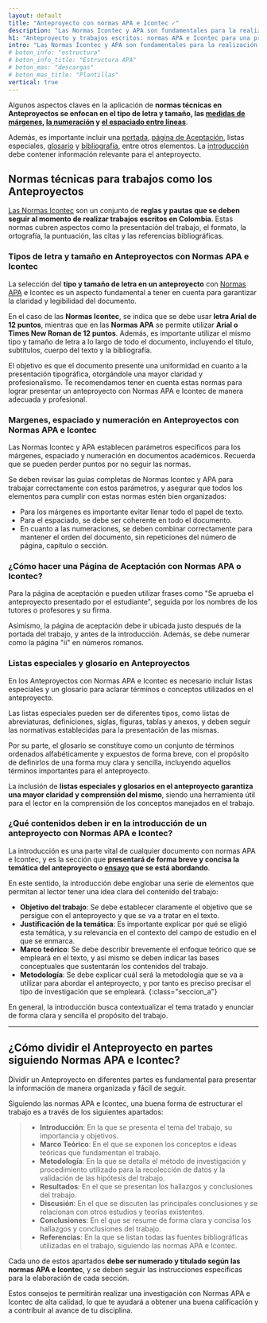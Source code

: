```yaml
---
layout: default
title: "Anteproyecto con normas APA e Icontec ✓"
description: "Las Normas Icontec y APA son fundamentales para la realización de un Anteproyecto. Y tienen diferencias en la forma de aplicarlas 👆 Aprende cuáles son"
h1: "Anteproyecto y trabajos escritos: normas APA e Icontec para una presentación impecable"
intro: "Las Normas Icontec y APA son fundamentales para la realización de trabajos escritos en Colombia. Aunque ambas buscan una presentación clara y ordenada, existen diferencias en la forma de aplicarlas."
# boton_info: "estructura"
# boton_info_title: "Estructura APA"
# boton_mas: "descargas"
# boton_mas_title: "Plantillas"
vertical: true
---
```

Algunos aspectos claves en la aplicación de **normas técnicas en Anteproyectos se enfocan en el tipo de letra y tamaño, las [medidas de márgenes]({{'margenes-trabajo-escrito'|relative_url}} "Márgenes"), [la numeración]({{'numeracion-trabajo-escrito'|relative_url}} "Numeración") y [el espaciado entre líneas]({{'interlineado-trabajo-escrito'|relative_url}} "Interlineado")**.

Además, es importante incluir una [portada]({{'portada-trabajo-escrito'|relative_url}} "Portadas"), [página de Aceptación]({{'pagina-aceptacion-trabajo-escrito'|relative_url}} "Página de aceptación"), listas especiales, [glosario]({{'glosario-trabajo-escrito'|relative_url}} "Glosario") y [bibliografía]({{'bibliografia-trabajo-escrito'|relative_url}} "Bibliografía"), entre otros elementos. La [introducción]({{'introduccion-trabajo-escrito'|relative_url}} "Introducción") debe contener información relevante para el anteproyecto.

## Normas técnicas para trabajos como los Anteproyectos

[Las Normas Icontec]({{'normas-icontec'|relative_url}} "Normas Icontec") son un conjunto de **reglas y pautas que se deben seguir al momento de realizar trabajos escritos en Colombia**. Estas normas cubren aspectos como la presentación del trabajo, el formato, la ortografía, la puntuación, las citas y las referencias bibliográficas.

### Tipos de letra y tamaño en Anteproyectos con Normas APA e Icontec

La selección del **tipo y tamaño de letra en un anteproyecto** con [Normas APA]({{'normas-apa'|relative_url}} "Normas APA") e Icontec es un aspecto fundamental a tener en cuenta para garantizar la claridad y legibilidad del documento.

En el caso de las **Normas Icontec**, se indica que se debe usar **letra Arial de 12 puntos**, mientras que en las **Normas APA** se permite utilizar **Arial o Times New Roman de 12 puntos**. Además, es importante utilizar el mismo tipo y tamaño de letra a lo largo de todo el documento, incluyendo el título, subtítulos, cuerpo del texto y la bibliografía.

El objetivo es que el documento presente una uniformidad en cuanto a la presentación tipográfica, otorgándole una mayor claridad y profesionalismo. Te recomendamos tener en cuenta estas normas para lograr presentar un anteproyecto con Normas APA e Icontec de manera adecuada y profesional.

### Margenes, espaciado y numeración en Anteproyectos con Normas APA e Icontec

Las Normas Icontec y APA establecen parámetros específicos para los márgenes, espaciado y numeración en documentos académicos. Recuerda que se pueden perder puntos por no seguir las normas.

Se deben revisar las guías completas de Normas Icontec y APA para trabajar correctamente con estos parámetros, y asegurar que todos los elementos para cumplir con estas normas estén bien organizados:

- Para los márgenes es importante evitar llenar todo el papel de texto.
- Para el espaciado, se debe ser coherente en todo el documento.
- En cuanto a las numeraciones, se deben combinar correctamente para mantener el orden del documento, sin repeticiones del número de página, capítulo o sección.

### ¿Cómo hacer una Página de Aceptación con Normas APA o Icontec?

Para la página de aceptación e pueden utilizar frases como "Se aprueba el anteproyecto presentado por el estudiante", seguida por los nombres de los tutores o profesores y su firma.

Asimismo, la página de aceptación debe ir ubicada justo después de la portada del trabajo, y antes de la introducción. Además, se debe numerar como la página "ii" en números romanos. 

### Listas especiales y glosario en Anteproyectos

En los Anteproyectos con Normas APA e Icontec es necesario incluir listas especiales y un glosario para aclarar términos o conceptos utilizados en el anteproyecto.

Las listas especiales pueden ser de diferentes tipos, como listas de abreviaturas, definiciones, siglas, figuras, tablas y anexos, y deben seguir las normativas establecidas para la presentación de las mismas.

Por su parte, el glosario se constituye como un conjunto de términos ordenados alfabéticamente y expuestos de forma breve, con el propósito de definirlos de una forma muy clara y sencilla, incluyendo aquellos términos importantes para el anteproyecto.

La inclusión de **listas especiales y glosarios en el anteproyecto garantiza una mayor claridad y comprensión del mismo**, siendo una herramienta útil para el lector en la comprensión de los conceptos manejados en el trabajo.

### ¿Qué contenidos deben ir en la introducción de un anteproyecto con Normas APA e Icontec?

La introducción es una parte vital de cualquier documento con normas APA e Icontec, y es la sección que **presentará de forma breve y concisa la temática del anteproyecto o [ensayo]({{'ensayos-con-normas-tecnicas'|relative_url}} "Ensayos") que se está abordando**.

En este sentido, la introducción debe englobar una serie de elementos que permitan al lector tener una idea clara del contenido del trabajo:

- **Objetivo del trabajo**: Se debe establecer claramente el objetivo que se persigue con el anteproyecto y que se va a tratar en el texto.
- **Justificación de la temática**: Es importante explicar por qué se eligió esta temática, y su relevancia en el contexto del campo de estudio en el que se enmarca.
- **Marco teórico**: Se debe describir brevemente el enfoque teórico que se empleará en el texto, y así mismo se deben indicar las bases conceptuales que sustentarán los contenidos del trabajo.
- **Metodología**: Se debe explicar cuál será la metodología que se va a utilizar para abordar el anteproyecto, y por tanto es preciso precisar el tipo de investigación que se empleará.
{:class="seccion_a"}

En general, la introducción busca contextualizar el tema tratado y enunciar de forma clara y sencilla el propósito del trabajo.

-----

## ¿Cómo dividir el Anteproyecto en partes siguiendo Normas APA e Icontec?

Dividir un Anteproyecto en diferentes partes es fundamental para presentar la información de manera organizada y fácil de seguir.

Siguiendo las normas APA e Icontec, una buena forma de estructurar el trabajo es a través de los siguientes apartados:

>- **Introducción**: En la que se presenta el tema del trabajo, su importancia y objetivos.
>- **Marco Teórico**: En el que se exponen los conceptos e ideas teóricas que fundamentan el trabajo.
>- **Metodología**: En la que se detalla el método de investigación y procedimiento utilizado para la recolección de datos y la validación de las hipótesis del trabajo.
>- **Resultados**: En el que se presentan los hallazgos y conclusiones del trabajo.
>- **Discusión**: En el que se discuten las principales conclusiones y se relacionan con otros estudios y teorías existentes.
>- **Conclusiones**: En el que se resume de forma clara y concisa los hallazgos y conclusiones del trabajo.
>- **Referencias**: En la que se listan todas las fuentes bibliográficas utilizadas en el trabajo, siguiendo las normas APA e Icontec.

Cada uno de estos apartados **debe ser numerado y titulado según las normas APA e Icontec**, y se deben seguir las instrucciones específicas para la elaboración de cada sección.

Estos consejos te permitirán realizar una investigación con Normas APA e Icontec de alta calidad, lo que te ayudará a obtener una buena calificación y a contribuir al avance de tu disciplina.
